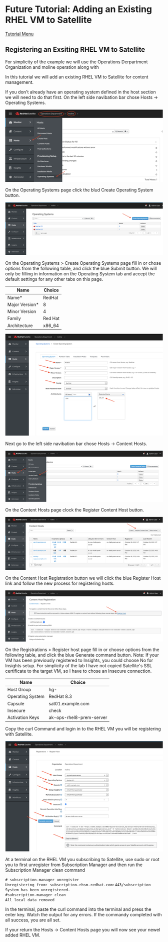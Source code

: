 # Future Tutorial: Adding an Existing RHEL VM to Satellite

[Tutorial Menu](https://github.com/pslucas0212/RedHat-Satellite-VM-Provisioning-to-vSphere-Tutorial)  

## Registering an Exsiting RHEL VM to Satellite

For simplicity of the example we will use the Operations Derpartment Organization and moline operation along with 

In this tutorial we will add an existing RHEL VM to Satellite for content management.  

If you don't already have an operating system defined in the host section we will need to do that first.  On the left side navibation bar chose Hosts -> Operating Systems.

![Host -> Operating Systems](/images/sat83.png)

On the Operating Systems page click the blud Create Operating System button. 

![Blue Operating System button](/images/sat84.png)

On the Operating Systems > Create Operating Systems page fill in or chose options from the following table, and click the blue Submit button.  We will only be filling in information on the Operating System tab and accept the default settings for any other tabs on this page.  

Name | Choice
---- | ------
Name* | RedHat
Major Version* | 8
Minor Version | 4
Family | Red Hat
Architecture | x86_64

![Define Operating System](/images/sat85.png)

Next go to the left side navibation bar chose Hosts -> Content Hosts.

![Hosts -> Content Hosts](/images/sat86.png)

On the Content Hosts page clock the Register Content Host button.

![Register Content Host](/images/sat87.png)

On the Content Host Registration button we will click the blue Register Host link and follow the new process for registering hosts.

![Blue Register Hosts link](/images/sat88.png)

On the Registrations > Register host page fill in or choose options from the following table, and click the blue Generate command button.   Note: If your VM has been previously registered to Insights, you could choose No for Insights setup.  For simplicity of the lab I have not copied Satellite's SSL certificate to  the target VM, so I have to chose an Insecure connection.

Name | Choice
---- | ------
Host Group | hg-
Operating System | RedHat 8.3
Capsule | sat01.example.com
Insecure | check
Activation Keys | ak-ops-rhel8-prem-server

Copy the curl Command and login in to the RHEL VM you will be registering with Satellite.

![Copy curl command](/images/sat89.png)

At a terminal on the RHEL VM you subscribing to Satellite, use sudo or root you to first unregister from Subscription Manager and then run the Subscription Manager clean command
```
# subscription-manager unregister 
Unregistering from: subscription.rhsm.redhat.com:443/subscription
System has been unregistered.
#subscription-manager clean
All local data removed
```
In the terminal, paste the curl command into the terminal and press the enter key.   Watch the output for any errors.  If the commandy completed with all success, you are all set.  

If your return the Hosts -> Content Hosts page you will now see your newel added RHEL VM.

